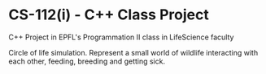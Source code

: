 # CS-112(i) - C++ Class Project
C++ Project in EPFL's Programmation II class in LifeScience faculty

Circle of life simulation.
Represent a small world of wildlife interacting with each other, feeding, breeding and getting sick.
